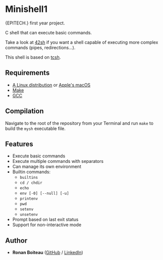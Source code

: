# Minishell1

{EPITECH.} first year project.

C shell that can execute basic commands.

Take a look at [42sh](https://github.com/ronanboiteau/42sh) if you want a shell capable of executing more complex commands (pipes, redirections...).

This shell is based on [tcsh](https://en.wikipedia.org/wiki/Tcsh).

## Requirements

 - [A Linux distribution](https://en.wikipedia.org/wiki/Linux_distribution) or [Apple's macOS](https://en.wikipedia.org/wiki/MacOS)
 - [Make](https://www.gnu.org/software/make/)
 - [GCC](https://gcc.gnu.org/)

## Compilation

Navigate to the root of the repository from your Terminal and run `make` to build the `mysh` executable file.

## Features
 - Execute basic commands
 - Execute multiple commands with separators
 - Can manage its own environment
 - Builtin commands:
   - `builtins`
   - `cd / chdir`
   - `echo`
   - `env [-0] [--null] [-u]`
   - `printenv`
   - `pwd`
   - `setenv`
   - `unsetenv`
 - Prompt based on last exit status
 - Support for non-interactive mode

## Author

* **Ronan Boiteau** ([GitHub](https://github.com/ronanboiteau) / [LinkedIn](https://www.linkedin.com/in/ronanboiteau/))
